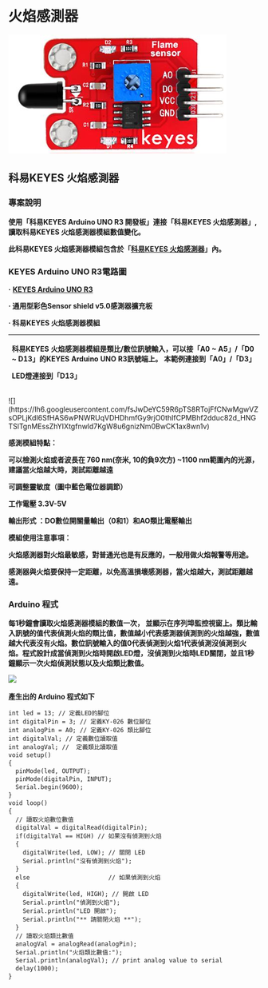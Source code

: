 # 火焰感測器

![](../.gitbook/assets/huo-yan-gan-ce-qi-1.JPG)

## **科易KEYES 火焰感測器**

### **專案說明**

**使用「科易KEYES Arduino UNO R3 開發板」連接「科易KEYES 火焰感測器」,讀取科易KEYES 火焰感測器模組數值變化。**

**此科易KEYES 火焰感測器模組包含於「**[**科易KEYES 火焰感測器**](https://www.robotkingdom.com.tw/product/keyes-flamesensor/)**」內。**

### **KEYES Arduino UNO R3電路圖**

**·**       [ **KEYES Arduino UNO R3**](https://www.robotkingdom.com.tw/product/keyes-uno-r3/)

**·        通用型彩色Sensor shield v5.0感測器擴充板**

**·        科易KEYES 火焰感測器模組**

<table>
  <thead>
    <tr>
      <th style="text-align:left">
        <p><b>&#x79D1;&#x6613;KEYES &#x706B;&#x7130;&#x611F;&#x6E2C;&#x5668;&#x6A21;&#x7D44;&#x662F;&#x985E;&#x6BD4;/&#x6578;&#x4F4D;&#x8A0A;&#x865F;&#x8F38;&#x5165;&#xFF0C;&#x53EF;&#x4EE5;&#x63A5;&#x300C;A0 ~ A5&#x300D;/&#x300C;D0 ~ D13&#x300D;&#x7684;KEYES Arduino UNO R3&#x8A0A;&#x865F;&#x7AEF;&#x4E0A;&#x3002; &#x672C;&#x7BC4;&#x4F8B;&#x9023;&#x63A5;&#x5230;&#x300C;A0&#x300D;/&#x300C;D3&#x300D;</b>
        </p>
        <p><b>LED&#x71C8;&#x9023;&#x63A5;&#x5230;&#x300C;D13&#x300D;</b>
        </p>
      </th>
    </tr>
  </thead>
  <tbody></tbody>
</table>![](https://lh6.googleusercontent.com/fsJwDeYC59R6pTS8RTojFfCNwMgwVZsOPLjKdI6SfHAS6wPNWRUqVDHDhmfGy9rjO0thIfCPMBhf2dduc82d_HNGTSlTgnMEssZhYIXtgfnwld7KgW8u6gnizNm0BwCK1ax8wn1v)

**感測模組特點：**

**可以檢測火焰或者波長在 760 nm\(奈米, 10的負9次方\) ~1100 nm範圍內的光源，建議當火焰越大時，測試距離越遠**

**可調整靈敏度（圖中藍色電位器調節）**

**工作電壓 3.3V-5V**

**輸出形式 ：DO數位開關量輸出（0和1）和AO類比電壓輸出**

**模組使用注意事項：**

**火焰感測器對火焰最敏感，對普通光也是有反應的，一般用做火焰報警等用途。**

**感測器與火焰要保持一定距離，以免高溫損壞感測器，當火焰越大，測試距離越遠。**

### **Arduino 程式**

**每1秒鐘會讀取火焰感測器模組的數值一次， 並顯示在序列埠監控視窗上。類比輸入訊號的值代表偵測火焰的類比值，數值越小代表感測器偵測到的火焰越強，數值越大代表沒有火焰。數位訊號輸入的值0代表偵測到火焰1代表偵測沒偵測到火焰。程式設計成當偵測到火焰時開啟LED燈，沒偵測到火焰時LED關閉，並且1秒鐘顯示一次火焰偵測狀態以及火焰類比數值。**

![](https://lh3.googleusercontent.com/vP5RTmuYsOpYNP_ngicuryn1wDefbzWFQjhbHjJ2_9HBeHfBvf7yL47omSS43x9EqKX2RhSnsx5MBD8O4u8YsKMO5OJ6LYtkLgfq_jYitDNtPdocMDiD6M8N4xM20FhIdss3qYY5)

**產生出的 Arduino 程式如下**

```text
int led = 13; // 定義LED的腳位
int digitalPin = 3; // 定義KY-026 數位腳位
int analogPin = A0; // 定義KY-026 類比腳位
int digitalVal; // 定義數位讀取值
int analogVal; //  定義類比讀取值
void setup()
{
  pinMode(led, OUTPUT);
  pinMode(digitalPin, INPUT);
  Serial.begin(9600);
}
void loop()
{
  // 讀取火焰數位數值
  digitalVal = digitalRead(digitalPin); 
  if(digitalVal == HIGH) // 如果沒有偵測到火焰
  {
    digitalWrite(led, LOW); // 關閉 LED
    Serial.println("沒有偵測到火焰");
  }
  else                      // 如果偵測到火焰
  {
    digitalWrite(led, HIGH); // 開啟 LED
    Serial.println("偵測到火焰");
    Serial.println("LED 開啟");
    Serial.println("** 請關閉火焰 **");
  }
  // 讀取火焰類比數值
  analogVal = analogRead(analogPin); 
  Serial.println("火焰類比數值:");
  Serial.println(analogVal); // print analog value to serial
  delay(1000);
}
```


